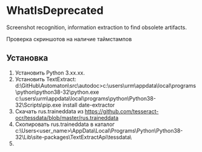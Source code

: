 # WhatIsDeprecated
Screenshot recognition, information extraction to find obsolete artifacts.

Проверка скриншотов на наличие таймстампов

## Установка 

1. Установить Python 3.xx.xx. 
2. Установить TextExtract:
d:\GitHub\Automaton\src\autodoc>c:\users\urm\appdata\local\programs\python\python38-32\python.exe  c:\users\urm\appdata\local\programs\python\Python38-32\Scripts\pip.exe install date-extractor
3. Скачать rus.traineddata из https://github.com/tesseract-ocr/tessdata/blob/master/rus.traineddata 
4. Скопировать rus.traineddata в каталог c:\Users\<user_name>\AppData\Local\Programs\Python\Python38-32\Lib\site-packages\TextExtractApi\tessdata\
5. 
